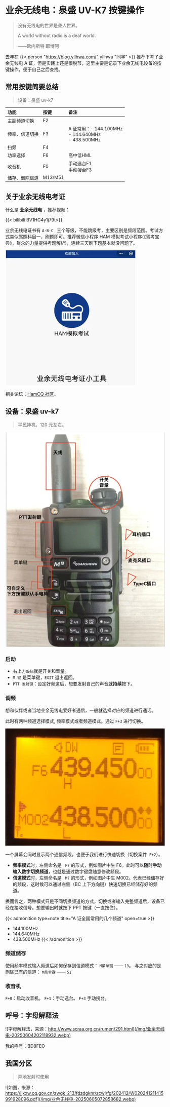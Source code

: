 #  业余无线电：泉盛 UV-K7 按键操作



> 没有无线电的世界是聋人世界。
> 
> A world without radio is a deaf world.
> 
> ——欧内斯特·耶博阿

去年在 {{< person "https://blog.yllhwa.com/" yllhwa "同学" >}} 推荐下考了业余无线电 A 证，但是实践上还是很脱节，这里主要是记录下业余无线电设备的按键操作，便于自己之后查找。

## 常用按键简要总结

> 设备：泉盛 uv-k7 

| 功能      | 按键      | 备注                                                 |
| :------ | :------ | :------------------------------------------------- |
| 主副频道切换  | F2      |                                                    |
| 频率、信道切换 | F3      | A 证常用：- 144.100MHz<br>- 144.640MHz<br>- 438.500MHz |
| 扫频      | F4      |                                                    |
| 功率选择    | F6      | 高中低HML                                             |
| 收音机     | F0      | 手动选台F1<br>手动搜台F3                                   |
| 储存、删除信道 | M13\M51 |                                                    |


## 关于业余无线电考证

什么是 **业余无线电** ，推荐视频：

{{< bilibili BV1HG4y1j79t>}}

业余无线电证书有 `A-B-C ` 三个等级，不能跳级考，主要区别是频段范围。考试方式类似驾照科目一，刷题即可。推荐微信小程序 HAM 模拟考试小程序(《驾考宝典》，群众的力量提供考题解析)，连续三天刷下题基本就没问题了。

![微信小程序 HAM 模拟考试小程序](/img/业余无线电-20250604184257572.webp)

相关论坛：[HamCQ 社区](https://forum.hamcq.cn/)。

## 设备：泉盛 uv-k7 

> 平民神机，120 元左右。

![设备页面](/img/业余无线电-20250604190500295.webp)

### 启动

- 右上方`旋钮`就是开关和音量。
- `M 键` 是菜单键，`EXIT` 退出返回。
- `PTT 发射键`：设定好频道后，想要发射自己的声音就**持续**按下。

### 调频

想和伙伴或者当地业余无线电爱好者通信，一般就选择对应的频道进行通话。

此时有两种频道选择模式, 频率模式或者频道模式。通过 `F+3` 进行切换。

![如图](/img/业余无线电-20250604191207619.webp)

一个屏幕会同时显示两个通信频段，也便于我们进行快速切换（切换案件` F+2`）。

- **频率模式**时，左侧命名是 ` F?` 的形式，例如图片中生 F6。此时可以**随时手动输入数字切换频道**，也就是通过数字键盘随意修改频段。
- **信道模式**时，左侧命名是 ` M?` 的形式，例如图片中生 M002。代表已经储存好的频段，这时候可以通过左侧（BC 上下方向键）快速切换已经储存好的频道。

换而言之，两种模式只是不同切换频道的方式，切换或者输入完整频道后，设备已经在接收信号。想要输出时就按下 PPT 按键（一直按住）。

{{< admonition type=note  title="A 证全国常用的几个频道" open=true >}}
- 144.100MHz
- 144.640MHz
- 438.500MHz
{{< /admonition >}}

### 频道储存 

使用频率模式输入频道后如何保存到信道模式： `M菜单键` —— `13`。
与之对应的是删除已有的信道： `M菜单键` —— `51`

### 收音机

`F+0`：启动收音机。
	`F+1`：手动选台。
	`F+3` 手动搜台。

## 呼号：字母解释法

![字母解释法，来源：http://www.scraa.org.cn/rumen/291.html](/img/业余无线电-20250604202118932.webp)

我的呼号：BD8FEO

## 我国分区

> 异地发射时使用

![如图，来源： https://jjxxw.cq.gov.cn/zwgk_213/fdzdgknr/zcwj/fg/202412/W020241211415991928096.pdf](/img/业余无线电-20250605072858682.webp)





